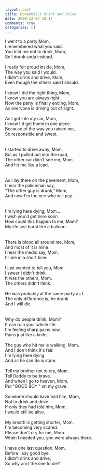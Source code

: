 ```yaml
---
layout: post
title: Don&#039;t Drink and Drive
date: 2008-12-07 10:17
comments: true
categories: []
---
```

I went to a party Mom,<br />  I remembered what you said.<br />  You told me not to drink, Mom,<br />  So I drank soda instead.<br /><br />  I really felt proud inside, Mom,<br />  The way you said I would.<br />  I didn't drink and drive, Mom,<br />  Even though the others said I should.<br /> <br />  I know I did the right thing, Mom,<br />  I know you are always right..<br />  Now the party is finally ending, Mom,<br />  As everyone is driving out of sight..<br /><br />  As I got into my car, Mom,<br />  I knew I'd get home in one piece.<br />  Because of the way you raised me,<br />  So responsible and sweet.<br /><br /><br />  I started to drive away, Mom,<br />  But as I pulled out into the road,<br />  The other car didn't see me, Mom,<br />  And hit me like a load.<br /><br /><br />  As I lay there on the pavement, Mom,<br />  I hear the policeman say,<br />  "The other guy is drunk," Mom,<br />  And now I'm the one who will pay.<br /><br /><br />  I'm lying here dying, Mom....<br />  I wish you'd get here soon.<br />  How could this happen to me, Mom?<br />  My life just burst like a balloon.<br /><br /><br />  There is blood all around me, Mom,<br />  And most of it is mine.<br />  I hear the medic say, Mom,<br />  I'll die in a short time.<br /><br />  I just wanted to tell you, Mom,<br />  I swear I didn't drink.<br />  It was the others, Mom.<br />  The others didn't think.<br /><br />  He was probably at the same party as I.<br />  The only difference is, he drank<br />  And I will die.<br /><br /><br />  Why do people drink, Mom?<br />  It can ruin your whole life.<br />  I'm feeling sharp pains now.<br />  Pains just like a knife.<br /><br />  The guy who hit me is walking, Mom,<br />  And I don't think it's fair.<br />  I'm lying here dying<br />  And all he can do is stare.<br /><br />  Tell my brother not to cry, Mom.<br />  Tell Daddy to be brave.<br />  And when I go to heaven, Mom,<br />  Put "GOOD BOY " on my grave.<br /><br />  Someone should have told him, Mom,<br />  Not to drink and drive.<br />  If only they had told him, Mom,<br />  I would still be alive.<br /><br />  My breath is getting shorter, Mom.<br />  I'm becoming very scared.<br />  Please don't cry for me, Mom.<br />  When I needed you, you were always there.<br /><br />  I have one last question, Mom.<br />  Before I say good bye.<br />  I didn't drink and drive,<br />  So why am I the one to die?<br /><br />
